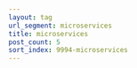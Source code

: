 ```yaml
---
layout: tag
url_segment: microservices
title: microservices
post_count: 5
sort_index: 9994-microservices
---
```

